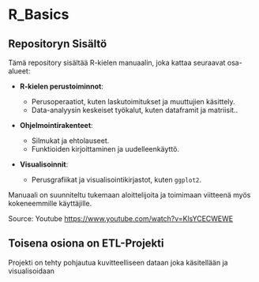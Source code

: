 # R_Basics

## Repositoryn Sisältö

Tämä repository sisältää R-kielen manuaalin, joka kattaa seuraavat osa-alueet:  

- **R-kielen perustoiminnot**: 
  - Perusoperaatiot, kuten laskutoimitukset ja muuttujien käsittely.
  - Data-analyysin keskeiset työkalut, kuten dataframit ja matriisit..
  
- **Ohjelmointirakenteet**:
  - Silmukat ja ehtolauseet.
  - Funktioiden kirjoittaminen ja uudelleenkäyttö.
  
- **Visualisoinnit**:
  - Perusgrafiikat ja visualisointikirjastot, kuten `ggplot2`.

Manuaali on suunniteltu tukemaan aloittelijoita ja toimimaan viitteenä myös kokeneemmille käyttäjille.

Source:
Youtube
https://www.youtube.com/watch?v=KlsYCECWEWE

## Toisena osiona on ETL-Projekti

Projekti on tehty pohjautua kuvitteelliseen dataan joka käsitellään ja visualisoidaan
